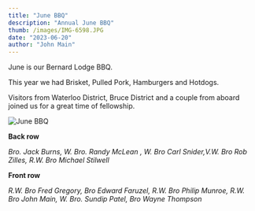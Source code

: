 ```yaml
---
title: "June BBQ"
description: "Annual June BBQ"
thumb: /images/IMG-6598.JPG
date: "2023-06-20"
author: "John Main"
---
```


June is our Bernard Lodge BBQ.

This year we had Brisket, Pulled Pork, Hamburgers and Hotdogs.

Visitors from Waterloo District, Bruce District and a couple from aboard joined us for a great time of fellowship.

![June BBQ](/images/IMG-6598.JPG)

**Back row**

*Bro. Jack Burns, W. Bro. Randy McLean , W. Bro Carl Snider,V.W. Bro Rob Zilles, R.W. Bro Michael Stilwell*

**Front row**

*R.W. Bro Fred Gregory, Bro Edward Faruzel, R.W. Bro Philip Munroe, R.W. Bro John Main, W. Bro. Sundip Patel, Bro Wayne Thompson*
